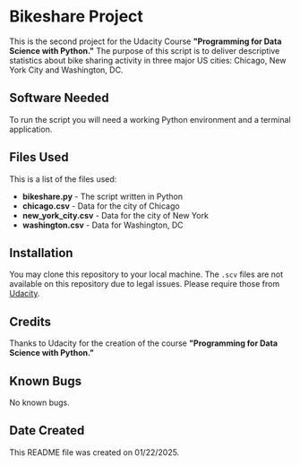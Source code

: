 # Bikeshare Project
This is the second project for the Udacity Course **"Programming for Data Science with Python."** 
The purpose of this script is to deliver descriptive statistics about bike sharing activity in three major US cities: Chicago, New York City and Washington, DC.

## Software Needed
To run the script you will need a working Python environment and a terminal application. 

## Files Used
This is a list of the files used:
* **bikeshare.py** - The script written in Python
* **chicago.csv** - Data for the city of Chicago
* **new_york_city.csv** - Data for the city of New York
* **washington.csv** - Data for Washington, DC

## Installation
You may clone this repository to your local machine. The `.scv` files are not available on this repository due to legal issues. Please require those from [Udacity](https://udacity.com).

## Credits
Thanks to Udacity for the creation of the course **"Programming for Data Science with Python."**

## Known Bugs
No known bugs.

## Date Created
This README file was created on 01/22/2025.
